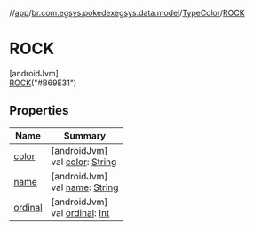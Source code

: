 //[app](../../../../index.md)/[br.com.egsys.pokedexegsys.data.model](../../index.md)/[TypeColor](../index.md)/[ROCK](index.md)

# ROCK

[androidJvm]\
[ROCK](index.md)("#B69E31")

## Properties

| Name | Summary |
|---|---|
| [color](../color.md) | [androidJvm]<br>val [color](../color.md): [String](https://kotlinlang.org/api/latest/jvm/stdlib/kotlin/-string/index.html) |
| [name](index.md#-372974862%2FProperties%2F-912451524) | [androidJvm]<br>val [name](index.md#-372974862%2FProperties%2F-912451524): [String](https://kotlinlang.org/api/latest/jvm/stdlib/kotlin/-string/index.html) |
| [ordinal](index.md#-739389684%2FProperties%2F-912451524) | [androidJvm]<br>val [ordinal](index.md#-739389684%2FProperties%2F-912451524): [Int](https://kotlinlang.org/api/latest/jvm/stdlib/kotlin/-int/index.html) |
